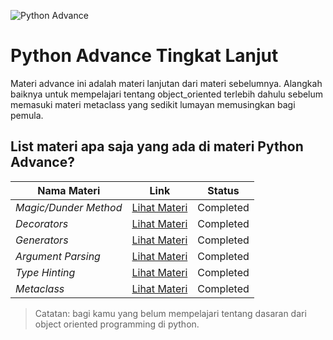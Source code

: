 ![Python Advance](https://i.ibb.co/RChQZ0W/IMG-20240319-WA0005.jpg)

# Python Advance **Tingkat Lanjut**

Materi advance ini adalah materi lanjutan dari materi sebelumnya.
Alangkah baiknya untuk mempelajari tentang object\_oriented terlebih dahulu
sebelum memasuki materi metaclass yang sedikit lumayan memusingkan bagi pemula.

## List materi apa saja yang ada di materi Python Advance?

| Nama Materi | Link | Status |
| --- | --- | --- |
| *Magic/Dunder Method* | [Lihat Materi](pycode/magic_methods) | Completed |
| *Decorators* | [Lihat Materi](pycode/decorators) | Completed |
| *Generators* | [Lihat Materi](pycode/generators) | Completed |
| *Argument Parsing* | [Lihat Materi](pycode/argument) | Completed |
| *Type Hinting* | [Lihat Materi](pycode/type_hint) | Completed |
| *Metaclass* | [Lihat Materi](pycode/metaclass) | Completed |

> Catatan: bagi kamu yang belum mempelajari tentang dasaran dari
> object oriented programming di python.
